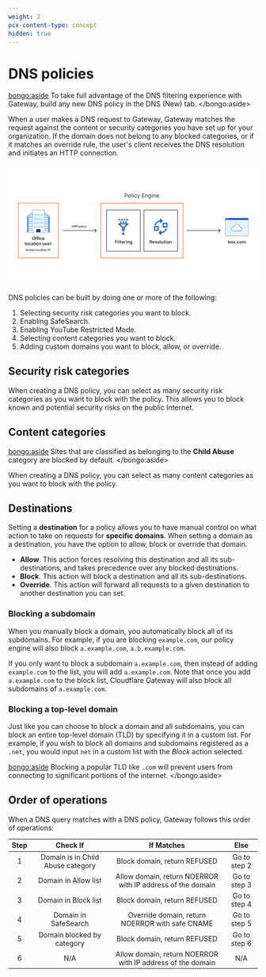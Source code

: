 ```yaml
---
weight: 2
pcx-content-type: concept
hidden: true
---
```


# DNS policies

<bongo:aside>
To take full advantage of the DNS filtering experience with Gateway, build any new DNS policy in the DNS (New) tab.
</bongo:aside>

When a user makes a DNS request to Gateway, Gateway matches the request against the content or security categories you have set up for your organization. If the domain does not belong to any blocked categories, or if it matches an override rule, the user's client receives the DNS resolution and initiates an HTTP connection.

![Gateway DNS flow](../../../static/documentation/policies/gateway-flow-1.jpg)

DNS policies can be built by doing one or more of the following:

1. Selecting security risk categories you want to block.
1. Enabling SafeSearch.
1. Enabling YouTube Restricted Mode.
1. Selecting content categories you want to block.
1. Adding custom domains you want to block, allow, or override.

## Security risk categories

When creating a DNS policy, you can select as many security risk categories as you want to block with the policy. This allows you to block known and potential security risks on the public Internet.

## Content categories

<bongo:aside>
Sites that are classified as belonging to the **Child Abuse** category are blocked by default.
</bongo:aside>

When creating a DNS policy, you can select as many content categories as you want to block with the policy.

## Destinations

Setting a **destination** for a policy allows you to have manual control on what action to take on requests for **specific domains**.
When setting a domain as a destination, you have the option to allow, block or override that domain.

- **Allow**. This action forces resolving this destination and all its sub-destinations, and takes precedence over any blocked destinations.
- **Block**. This action will block a destination and all its sub-destinations.
- **Override**. This action will forward all requests to a given destination to another destination you can set.

### Blocking a subdomain

When you manually block a domain, you automatically block all of its subdomains. For example, if you are blocking `example.com`, our policy engine will also block `a.example.com`, `a.b.example.com`.

If you only want to block a subdomain `a.example.com`, then instead of adding `example.com` to the list, you will add `a.example.com`. Note that once you add `a.example.com` to the block list, Cloudflare Gateway will also block all subdomains of `a.example.com`.

### Blocking a top-level domain

Just like you can choose to block a domain and all subdomains, you can block an entire top-level domain (TLD) by specifying it in a custom list. For example, if you wish to block all domains and subdomains registered as a `.net`, you would input `net` in a custom list with the _Block_ action selected.

<bongo:aside>
Blocking a popular TLD like `.com` will prevent users from connecting to significant portions of the internet.
</bongo:aside>

## Order of operations

When a DNS query matches with a DNS policy, Gateway follows this order of operations:

| Step |             Check If              |                         If Matches                         |     Else     |
| :--: | :-------------------------------: | :--------------------------------------------------------: | :----------: |
|  1   | Domain is in Child Abuse category |                Block domain, return REFUSED                | Go to step 2 |
|  2   |       Domain in Allow list        | Allow domain, return NOERROR with IP address of the domain | Go to step 3 |
|  3   |       Domain in Block list        |                Block domain, return REFUSED                | Go to step 4 |
|  4   |       Domain in SafeSearch        |      Override domain, return NOERROR with safe CNAME       | Go to step 5 |
|  5   |    Domain blocked by category     |                Block domain, return REFUSED                | Go to step 6 |
|  6   |                N/A                | Allow domain, return NOERROR with IP address of the domain |     N/A      |
